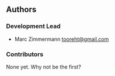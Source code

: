 ## Authors

### Development Lead

-   Marc Zimmermann <tooreht@gmail.com>

### Contributors

None yet. Why not be the first?
